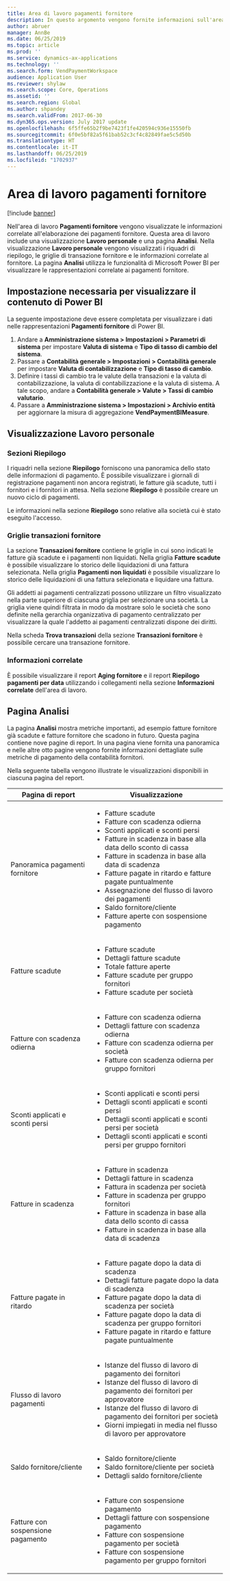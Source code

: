 ```yaml
---
title: Area di lavoro pagamenti fornitore
description: In questo argomento vengono fornite informazioni sull'area di lavoro Pagamenti fornitore. Nell'area di lavoro Pagamenti fornitore vengono visualizzate le informazioni correlate all'elaborazione dei pagamenti fornitore.
author: abruer
manager: AnnBe
ms.date: 06/25/2019
ms.topic: article
ms.prod: ''
ms.service: dynamics-ax-applications
ms.technology: ''
ms.search.form: VendPaymentWorkspace
audience: Application User
ms.reviewer: shylaw
ms.search.scope: Core, Operations
ms.assetid: ''
ms.search.region: Global
ms.author: shpandey
ms.search.validFrom: 2017-06-30
ms.dyn365.ops.version: July 2017 update
ms.openlocfilehash: 6f5ffe65b2f9be7423f1fe420594c936e15550fb
ms.sourcegitcommit: 6f0e5bf82a5f61bab52c3cf4c82849fae5c5d50b
ms.translationtype: HT
ms.contentlocale: it-IT
ms.lasthandoff: 06/25/2019
ms.locfileid: "1702937"
---
```

# <a name="vendor-payments-workspace"></a>Area di lavoro pagamenti fornitore

[!include [banner](../includes/banner.md)]

Nell'area di lavoro **Pagamenti fornitore** vengono visualizzate le informazioni correlate all'elaborazione dei pagamenti fornitore. Questa area di lavoro include una visualizzazione **Lavoro personale** e una pagina **Analisi**. Nella visualizzazione **Lavoro personale** vengono visualizzati i riquadri di riepilogo, le griglie di transazione fornitore e le informazioni correlate al fornitore. La pagina **Analisi** utilizza le funzionalità di Microsoft Power BI per visualizzare le rappresentazioni correlate ai pagamenti fornitore.

## <a name="setup-needed-to-view-power-bi-content"></a>Impostazione necessaria per visualizzare il contenuto di Power BI

La seguente impostazione deve essere completata per visualizzare i dati nelle rappresentazioni **Pagamenti fornitore** di Power BI.
1. Andare a **Amministrazione sistema > Impostazioni > Parametri di sistema** per impostare **Valuta di sistema** e **Tipo di tasso di cambio del sistema**.
2. Passare a **Contabilità generale > Impostazioni > Contabilità generale** per impostare **Valuta di contabilizzazione** e **Tipo di tasso di cambio**. 
2. Definire i tassi di cambio tra le valute della transazioni e la valuta di contabilizzazione, la valuta di contabilizzazione e la valuta di sistema. A tale scopo, andare a **Contabilità generale > Valute > Tassi di cambio valutario**.
3. Passare a **Amministrazione sistema > Impostazioni > Archivio entità** per aggiornare la misura di aggregazione **VendPaymentBIMeasure**. 

## <a name="my-work-view"></a>Visualizzazione Lavoro personale

### <a name="summary-tiles"></a>Sezioni Riepilogo

I riquadri nella sezione **Riepilogo** forniscono una panoramica dello stato delle informazioni di pagamento. È possibile visualizzare i giornali di registrazione pagamenti non ancora registrati, le fatture già scadute, tutti i fornitori e i fornitori in attesa. Nella sezione **Riepilogo** è possibile creare un nuovo ciclo di pagamenti.

Le informazioni nella sezione **Riepilogo** sono relative alla società cui è stato eseguito l'accesso.

### <a name="vendor-transactions-grids"></a>Griglie transazioni fornitore

La sezione **Transazioni fornitore** contiene le griglie in cui sono indicati le fatture già scadute e i pagamenti non liquidati. Nella griglia **Fatture scadute** è possibile visualizzare lo storico delle liquidazioni di una fattura selezionata. Nella griglia **Pagamenti non liquidati** è possibile visualizzare lo storico delle liquidazioni di una fattura selezionata e liquidare una fattura.

Gli addetti ai pagamenti centralizzati possono utilizzare un filtro visualizzato nella parte superiore di ciascuna griglia per selezionare una società. La griglia viene quindi filtrata in modo da mostrare solo le società che sono definite nella gerarchia organizzativa di pagamento centralizzato per visualizzare la quale l'addetto ai pagamenti centralizzati dispone dei diritti.

Nella scheda **Trova transazioni** della sezione **Transazioni fornitore** è possibile cercare una transazione fornitore.

### <a name="related-information"></a>Informazioni correlate

È possibile visualizzare il report **Aging fornitore** e il report **Riepilogo pagamenti per data** utilizzando i collegamenti nella sezione **Informazioni correlate** dell'area di lavoro.

## <a name="analytics-page"></a>Pagina Analisi

La pagina **Analisi** mostra metriche importanti, ad esempio fatture fornitore già scadute e fatture fornitore che scadono in futuro. Questa pagina contiene nove pagine di report. In una pagina viene fornita una panoramica e nelle altre otto pagine vengono fornite informazioni dettagliate sulle metriche di pagamento della contabilità fornitori.

Nella seguente tabella vengono illustrate le visualizzazioni disponibili in ciascuna pagina del report.


|            Pagina di report            |                                                                                                                                                                                Visualizzazione                                                                                                                                                                                |
|-----------------------------------|-----------------------------------------------------------------------------------------------------------------------------------------------------------------------------------------------------------------------------------------------------------------------------------------------------------------------------------------------------------------------------|
|     Panoramica pagamenti fornitore      | <ul><li>Fatture scadute</li><li>Fatture con scadenza odierna</li><li>Sconti applicati e sconti persi</li><li>Fatture in scadenza in base alla data dello sconto di cassa</li><li>Fatture in scadenza in base alla data di scadenza</li><li>Fatture pagate in ritardo e fatture pagate puntualmente</li><li>Assegnazione del flusso di lavoro dei pagamenti</li><li>Saldo fornitore/cliente</li><li>Fatture aperte con sospensione pagamento</li></ul> |
|         Fatture scadute         |                                                                                             <ul><li>Fatture scadute</li><li>Dettagli fatture scadute</li><li>Totale fatture aperte</li><li>Fatture scadute per gruppo fornitori</li><li>Fatture scadute per società</li></ul>                                                                                              |
|        Fatture con scadenza odierna         |                                                                                                         <ul><li>Fatture con scadenza odierna</li><li>Dettagli fatture con scadenza odierna</li><li>Fatture con scadenza odierna per società</li><li>Fatture con scadenza odierna per gruppo fornitori</li></ul>                                                                                                          |
| Sconti applicati e sconti persi |                                                                             <ul><li>Sconti applicati e sconti persi</li><li>Dettagli sconti applicati e sconti persi</li><li>Dettagli sconti applicati e sconti persi per società</li><li>Dettagli sconti applicati e sconti persi per gruppo fornitori</li></ul>                                                                              |
|      Fatture in scadenza       |                                                 <ul><li>Fatture in scadenza</li><li>Dettagli fatture in scadenza</li><li>Fattura in scadenza per società</li><li>Fatture in scadenza per gruppo fornitori</li><li>Fatture in scadenza in base alla data dello sconto di cassa</li><li>Fatture in scadenza in base alla data di scadenza</li></ul>                                                  |
|        Fatture pagate in ritardo         |                                                         <ul><li>Fatture pagate dopo la data di scadenza</li><li>Dettagli fatture pagate dopo la data di scadenza</li><li>Fatture pagate dopo la data di scadenza per società</li><li>Fatture pagate dopo la data di scadenza per gruppo fornitori</li><li>Fatture pagate in ritardo e fatture pagate puntualmente</li></ul>                                                          |
|         Flusso di lavoro pagamenti          |                                                                                <ul><li>Istanze del flusso di lavoro di pagamento dei fornitori</li><li>Istanze del flusso di lavoro di pagamento dei fornitori per approvatore</li><li>Istanze del flusso di lavoro di pagamento dei fornitori per società</li><li>Giorni impiegati in media nel flusso di lavoro per approvatore</li></ul>                                                                                |
|    Saldo fornitore/cliente     |                                                                                                                   <ul><li>Saldo fornitore/cliente</li><li>Saldo fornitore/cliente per società</li><li>Dettagli saldo fornitore/cliente</li></ul>                                                                                                                    |
|    Fatture con sospensione pagamento     |                                                                                         <ul><li>Fatture con sospensione pagamento</li><li>Dettagli fatture con sospensione pagamento</li><li>Fatture con sospensione pagamento per società</li><li>Fatture con sospensione pagamento per gruppo fornitori</li></ul>                                                                                          |

